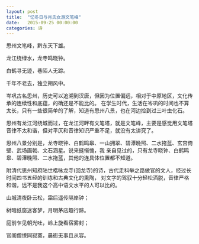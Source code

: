 ```yaml
---
layout: post
title:  "忆冬日与肖氏女游文笔峰"
date:   2015-09-25 00:00:00
categories: 诗
---
```


思州文笔峰，黔东天下雄。

龙江绕绿水，龙寺鸣晓钟。

白鹤寻无迹，巷陌人无踪。

千年不老去，独立朔风中。

岑巩古名思州，历史可以追溯到汉唐，但因为位置偏远，相对于中原地区，文化传承的连续性和底蕴，的确还是不能比的。
在学生时代，生活在岑巩的时间也不算太长，只有一些很简单的了解，知道有思州八景，也在河边捡到过三叶虫化石。

思州有龙江河绕城而过，在龙江河畔有文笔塔，就是文笔峰，主要是感觉用文笔塔音律不太和谐，但对平仄和音律知识严重不足，就没有太讲究了。

思州八景分别是，龙寺晓钟、白鹤鸣皋、一山拥翠、碧潭晚照、二水拖蓝、玄宫倚壁、武场画戟、文石涵星。说来挺惭愧，我
亲自见过的，只有龙寺晓钟、白鹤鸣皋、碧潭晚照、二水拖蓝，其他的连具体位置都不知道。

附清代思州知府陆世楷咏龙寺(回龙寺)的诗，古代走科举之路做官的文人，经过长时间四书五经的训练和古典文化的熏陶，
对文字的驾驭十分轻松洒脱，音律严格和谐，远不是我这个高中语文水平的人可以比的。

山城清夜卧云松，霜后遥传隔岸钟；

树暗纸窗迷客梦，月明茅店趣行踪。

庭前乍见朝光吐，岭上旋看宿雾封；

官阁僧缭同寂寞，晨衙无事且从容。
